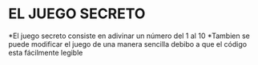 <h1>  EL JUEGO SECRETO </h1>
*El juego secreto consiste en adivinar un número del 1 al 10
*Tambien se puede modificar el juego de una manera sencilla debibo a que el código esta fácilmente legible
